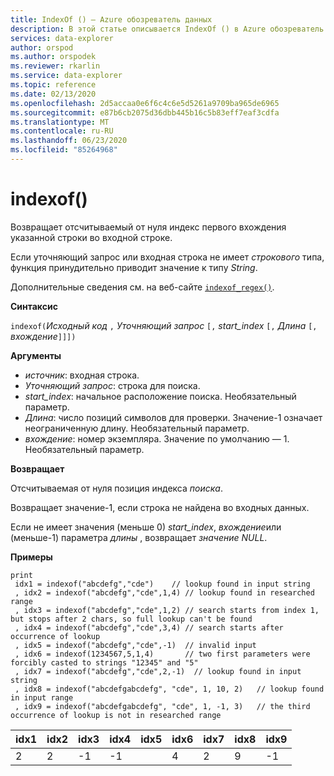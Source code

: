 ```yaml
---
title: IndexOf () — Azure обозреватель данных
description: В этой статье описывается IndexOf () в Azure обозреватель данных.
services: data-explorer
author: orspod
ms.author: orspodek
ms.reviewer: rkarlin
ms.service: data-explorer
ms.topic: reference
ms.date: 02/13/2020
ms.openlocfilehash: 2d5accaa0e6f6c4c6e5d5261a9709ba965de6965
ms.sourcegitcommit: e87b6cb2075d36dbb445b16c5b83eff7eaf3cdfa
ms.translationtype: MT
ms.contentlocale: ru-RU
ms.lasthandoff: 06/23/2020
ms.locfileid: "85264968"
---
```

# <a name="indexof"></a>indexof()

Возвращает отсчитываемый от нуля индекс первого вхождения указанной строки во входной строке.

Если уточняющий запрос или входная строка не имеет *строкового* типа, функция принудительно приводит значение к типу *String*.

Дополнительные сведения см. на веб-сайте [`indexof_regex()`](indexofregexfunction.md).

**Синтаксис**

`indexof(`*Исходный код* `,` *Уточняющий запрос* `[,` *start_index* `[,` *Длина* `[,` *вхождение*`]]])`

**Аргументы**

* *источник*: входная строка.  
* *Уточняющий запрос*: строка для поиска.
* *start_index*: начальное расположение поиска. Необязательный параметр.
* *Длина*: число позиций символов для проверки. Значение-1 означает неограниченную длину. Необязательный параметр.
* *вхождение*: номер экземпляра. Значение по умолчанию — 1. Необязательный параметр.

**Возвращает**

Отсчитываемая от нуля позиция индекса *поиска*.

Возвращает значение-1, если строка не найдена во входных данных.

Если не имеет значения (меньше 0) *start_index*, *вхождение*или (меньше-1) параметра *длины* , возвращает *значение NULL*.

**Примеры**
```kusto
print
 idx1 = indexof("abcdefg","cde")    // lookup found in input string
 , idx2 = indexof("abcdefg","cde",1,4) // lookup found in researched range 
 , idx3 = indexof("abcdefg","cde",1,2) // search starts from index 1, but stops after 2 chars, so full lookup can't be found
 , idx4 = indexof("abcdefg","cde",3,4) // search starts after occurrence of lookup
 , idx5 = indexof("abcdefg","cde",-1)  // invalid input
 , idx6 = indexof(1234567,5,1,4)       // two first parameters were forcibly casted to strings "12345" and "5"
 , idx7 = indexof("abcdefg","cde",2,-1)  // lookup found in input string
 , idx8 = indexof("abcdefgabcdefg", "cde", 1, 10, 2)   // lookup found in input range
 , idx9 = indexof("abcdefgabcdefg", "cde", 1, -1, 3)   // the third occurrence of lookup is not in researched range
```

|idx1|idx2|idx3|idx4|idx5|idx6|idx7|idx8|idx9|
|----|----|----|----|----|----|----|----|----|
|2   |2   |-1  |-1  |    |4   |2   |9   |-1  |
